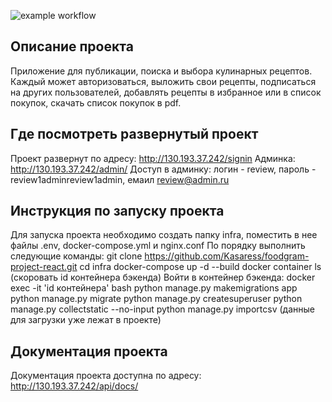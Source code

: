 ![example workflow](https://github.com/kasaress/foodgram-project-react/actions/workflows/foodgram_workflow.yaml/badge.svg)

## Описание проекта

Приложение для публикации, поиска и выбора кулинарных рецептов. Каждый может авторизоваться, выложить свои рецепты, подписаться на других пользователей, добавлять
рецепты в избранное или в список покупок, скачать список покупок в pdf.

## Где посмотреть развернутый проект

Проект развернут по адресу: http://130.193.37.242/signin
Админка: http://130.193.37.242/admin/
Доступ в админку:
логин - review, пароль - review1adminreview1admin, емаил review@admin.ru

## Инструкция по запуску проекта

Для запуска проекта необходимо создать папку infra, поместить в нее файлы .env, docker-compose.yml и nginx.conf
По порядку выполнить следующие команды:
git clone https://github.com/Kasaress/foodgram-project-react.git
cd infra
docker-compose up -d --build
docker container ls (скоровать id контейнера бэкенда)
Войти в контейнер бэкенда:
docker exec -it 'id контейнера' bash
python manage.py makemigrations app
python manage.py migrate
python manage.py createsuperuser
python manage.py collectstatic --no-input
python manage.py importcsv (данные для загрузки уже лежат в проекте)

## Документация проекта

Документация проекта доступна по адресу: http://130.193.37.242/api/docs/
